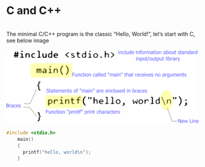 # C and C++
<br>The minimal C/C++ program is the classic “Hello, World!”, let’s start with C, see below image<br>
<br>
<img src="/images/hello-world.c.png" alt="Hello World C"><br>


```C
#include <stdio.h>
    main()
    {
      printf("hello, world\n");
    }
```
